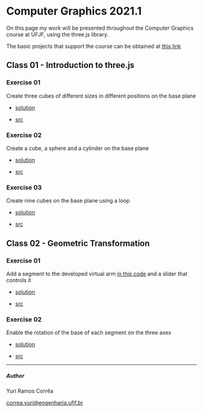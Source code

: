 # Computer Graphics 2021.1

On this page my work will be presented throughout the Computer Graphics course at UFJF, using the three.js library.

The basic projects that support the course can be obtained at [this link](https://rodrigoluis.github.io/CG/)

## Class 01 - Introduction to three.js

### Exercise 01 

Create three cubes of different sizes in different positions on the base plane


* [solution](https://rcytrewq.github.io/CG/works/aula01_ex01.html)

* [src](https://github.com/rcytrewq/CG/blob/main/works/aula01_ex01.js)

### Exercise 02

Create a cube, a sphere and a cylinder on the base plane

* [solution](https://rcytrewq.github.io/CG/works/aula01_ex02.html)

* [src](https://github.com/rcytrewq/CG/blob/main/works/aula01_ex02.js)

### Exercise 03

Create nine cubes on the base plane using a loop

* [solution](https://rcytrewq.github.io/CG/works/aula01_ex03.html)

* [src](https://github.com/rcytrewq/CG/blob/main/works/aula01_ex03.js)

## Class 02 - Geometric Transformation

### Exercise 01

Add a segment to the developed virtual arm [in this code](https://github.com/rcytrewq/CG/blob/main/src/geometricTransformation2.js) and a slider that controls it

* [solution](https://rcytrewq.github.io/CG/works/aula02_ex01.html)

* [src](https://github.com/rcytrewq/CG/blob/main/works/aula02_ex01.js)

### Exercise 02

Enable the rotation of the base of each segment on the three axes

* [solution](https://rcytrewq.github.io/CG/works/aula02_ex02.html)

* [src](https://github.com/rcytrewq/CG/blob/main/works/aula02_ex02.js)

---
##### Author
Yuri Ramos Corrêa

correa.yuri@engenharia.ufjf.br
